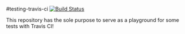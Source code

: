 #testing-travis-ci  [![Build Status](https://travis-ci.org/mbertozzo/testing-travis-ci.svg?branch=master)](https://travis-ci.org/mbertozzo/testing-travis-ci)

This repository has the sole purpose to serve as a playground for some tests with Travis CI!
